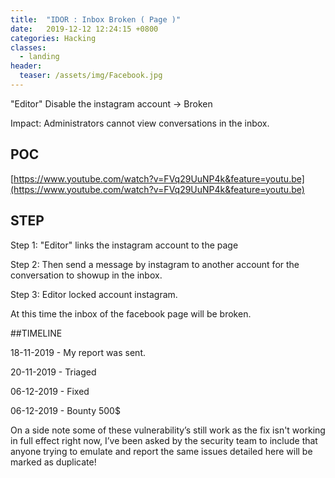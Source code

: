 ```yaml
---
title:  "IDOR : Inbox Broken ( Page )"
date:   2019-12-12 12:24:15 +0800
categories: Hacking
classes:
  - landing
header:
  teaser: /assets/img/Facebook.jpg
---
```


"Editor" Disable the instagram account -> Broken

Impact: Administrators cannot view conversations in the inbox.

## POC

[https://www.youtube.com/watch?v=FVq29UuNP4k&feature=youtu.be](https://www.youtube.com/watch?v=FVq29UuNP4k&feature=youtu.be)

## STEP

Step 1: "Editor" links the instagram account to the page

Step 2: Then send a message by instagram to another account for the conversation to showup in the inbox.

Step 3: Editor locked account instagram.

At this time the inbox of the facebook page will be broken.

##TIMELINE 

18-11-2019 - My report was sent.

20-11-2019 - Triaged

06-12-2019 - Fixed

06-12-2019 - Bounty 500$

On a side note some of these vulnerability’s still work as the fix isn't working in full effect right now, I’ve been asked by the security team to include that anyone trying to emulate and report the same issues detailed here will be marked as duplicate!
